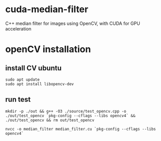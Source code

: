 # cuda-median-filter
 C++ median filter for images using OpenCV, with CUDA for GPU acceleration


# openCV installation

## install CV ubuntu
```console
sudo apt update
sudo apt install libopencv-dev
```
## run test

```
mkdir -p ./out && g++ -O3 ./source/test_opencv.cpp -o ./out/test_opencv `pkg-config --cflags --libs opencv4` && ./out/test_opencv && rm out/test_opencv
```

```console
nvcc -o median_filter median_filter.cu `pkg-config --cflags --libs opencv4`
```
